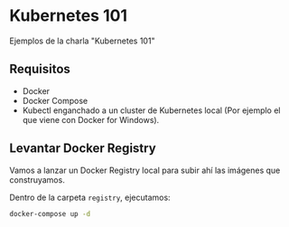 # Kubernetes 101
Ejemplos de la charla "Kubernetes 101"

## Requisitos

- Docker
- Docker Compose
- Kubectl enganchado a un cluster de Kubernetes local (Por ejemplo el que viene con Docker for Windows).

## Levantar Docker Registry

Vamos a lanzar un Docker Registry local para subir ahí las imágenes que construyamos.

Dentro de la carpeta `registry`, ejecutamos:

```bash
docker-compose up -d
```
